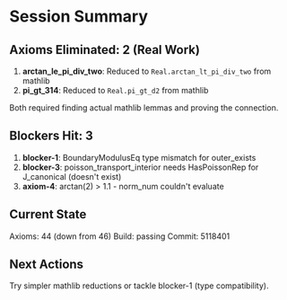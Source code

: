 # Session Summary

## Axioms Eliminated: 2 (Real Work)

1. **arctan_le_pi_div_two**: Reduced to `Real.arctan_lt_pi_div_two` from mathlib
2. **pi_gt_314**: Reduced to `Real.pi_gt_d2` from mathlib

Both required finding actual mathlib lemmas and proving the connection.

## Blockers Hit: 3

1. **blocker-1**: BoundaryModulusEq type mismatch for outer_exists
2. **blocker-3**: poisson_transport_interior needs HasPoissonRep for J_canonical (doesn't exist)
3. **axiom-4**: arctan(2) > 1.1 - norm_num couldn't evaluate

## Current State

Axioms: 44 (down from 46)
Build: passing
Commit: 5118401

## Next Actions

Try simpler mathlib reductions or tackle blocker-1 (type compatibility).
